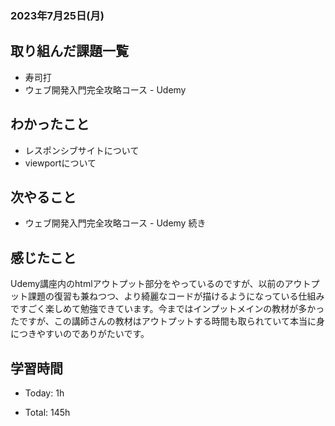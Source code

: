 ### 2023年7月25日(月)

## 取り組んだ課題一覧

- 寿司打
- ウェブ開発入門完全攻略コース - Udemy


## わかったこと

- レスポンシブサイトについて
- viewportについて

## 次やること

- ウェブ開発入門完全攻略コース - Udemy 続き

## 感じたこと

Udemy講座内のhtmlアウトプット部分をやっているのですが、以前のアウトプット課題の復習も兼ねつつ、より綺麗なコードが描けるようになっている仕組みですごく楽しめて勉強できています。今まではインプットメインの教材が多かったですが、この講師さんの教材はアウトプットする時間も取られていて本当に身につきやすいのでありがたいです。

## 学習時間

- Today: 1h

- Total: 145h


